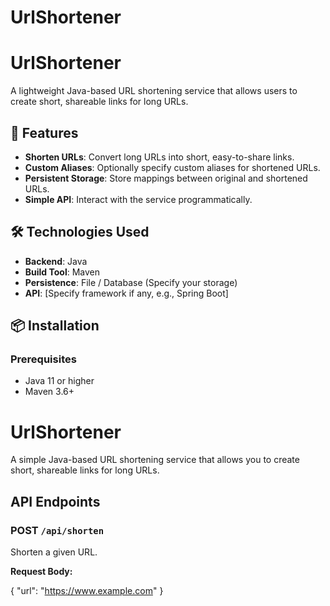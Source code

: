 # UrlShortener
# UrlShortener

A lightweight Java-based URL shortening service that allows users to create short, shareable links for long URLs.

## 🚀 Features

- **Shorten URLs**: Convert long URLs into short, easy-to-share links.
- **Custom Aliases**: Optionally specify custom aliases for shortened URLs.
- **Persistent Storage**: Store mappings between original and shortened URLs.
- **Simple API**: Interact with the service programmatically.

## 🛠️ Technologies Used

- **Backend**: Java
- **Build Tool**: Maven
- **Persistence**: File / Database (Specify your storage)
- **API**: [Specify framework if any, e.g., Spring Boot]

## 📦 Installation

### Prerequisites

- Java 11 or higher
- Maven 3.6+

# UrlShortener

A simple Java-based URL shortening service that allows you to create short, shareable links for long URLs.

## API Endpoints

### POST `/api/shorten`

Shorten a given URL.

**Request Body:**

{
  "url": "https://www.example.com"
}
